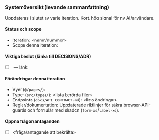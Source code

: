 ### Systemöversikt (levande sammanfattning)

Uppdateras i slutet av varje iteration. Kort, hög signal för ny AI/användare.

#### Status och scope
- Iteration: <namn/nummer>
- Scope denna iteration: <kort beskrivning>

#### Viktiga beslut (länka till DECISIONS/ADR)
- [ ] <ID> <titel> — länk: <path>

#### Förändringar denna iteration
- Vyer (`@/pages/`): <lista filer eller mappar>
- Typer (`src/types/`): <lista berörda filer>
- Endpoints (`docs/API_CONTRACT.md`): <lista ändringar>
 - Regler/dokumentation: Uppdaterade riktlinjer för säkra browser-API-guards och formulär med shadcn (`form-xs`/`label-xs`).

#### Öppna frågor/antaganden
- [ ] <fråga/antagande att bekräfta>
